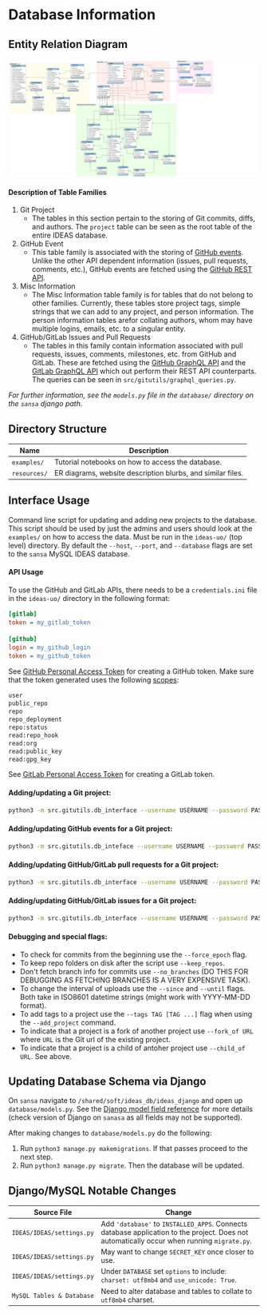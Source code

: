 # Database Information

## Entity Relation Diagram

![ERD](./resources/model.svg)

#### Description of Table Families
1) Git Project
    * The tables in this section pertain to the storing of Git commits, diffs, and authors. The `project` table can be seen as the root table of the entire IDEAS database. 
2) GitHub Event
    * This table family is associated with the storing of [GitHub events](https://docs.github.com/en/developers/webhooks-and-events/events/github-event-types). Unlike the other API dependent information (issues, pull requests, comments, etc.), GitHub events are fetched using the [GitHub REST API](https://docs.github.com/en/rest).
3) Misc Information
    * The Misc Information table family is for tables that do not belong to other families. Currently, these tables store project tags, simple strings that we can add to any project, and person information. The person information tables arefor collating authors, whom may have multiple logins, emails, etc. to a singular entity.
4) GitHub/GitLab Issues and Pull Requests
    * The tables in this family contain information associated with pull requests, issues, comments, milestones, etc. from GitHub and GitLab. These are fetched using the [GitHub GraphQL API](https://docs.github.com/en/graphql) and the [GitLab GraphQL API](https://docs.gitlab.com/ee/api/graphql/) which out perform their REST API counterparts. The queries can be seen in `src/gitutils/graphql_queries.py`.

*For further information, see the `models.py` file in the `database/` directory on the `sansa` django path.*

## Directory Structure                   

| Name          | Description                                                         |
| ------------  | ------------------------------------------------------------------- | 
| `examples/`   | Tutorial notebooks on how to access the database.                   |
| `resources/`  | ER diagrams, website description blurbs, and similar files.         |

## Interface Usage

Command line script for updating and adding new projects to the database. This script should be used by just the admins and users should look at the `examples/` on how to access the data. Must be run in the `ideas-uo/` (top level) directory. By default the `--host`, `--port`, and `--database` flags are set to the `sansa` MySQL IDEAS database.

#### API Usage
To use the GitHub and GitLab APIs, there needs to be a `credentials.ini` file in the `ideas-uo/` directory in the following format:

```ini
[gitlab]
token = my_gitlab_token

[github]
login = my_github_login
token = my_github_token
```
See [GitHub Personal Access Token](https://docs.github.com/en/github/authenticating-to-github/keeping-your-account-and-data-secure/creating-a-personal-access-token) for creating a GitHub token. Make sure that the token generated uses the following [scopes](https://docs.github.com/en/graphql/guides/forming-calls-with-graphql):

```
user
public_repo
repo
repo_deployment
repo:status
read:repo_hook
read:org
read:public_key
read:gpg_key
```
See [GitLab Personal Access Token](https://docs.gitlab.com/ee/user/profile/personal_access_tokens.html) for creating a GitLab token. 

#### Adding/updating a Git project:
```bash
python3 -m src.gitutils.db_interface --username USERNAME --password PASSWORD --add_project PROJECT_URL
```

#### Adding/updating GitHub events for a Git project:
```bash
python3 -m src.gitutils.db_inteface --username USERNAME --password PASSWORD --add_events PROJECT_URL
```

#### Adding/updating GitHub/GitLab pull requests for a Git project:
```bash
python3 -m src.gitutils.db_interface --username USERNAME --password PASSWORD --add_prs PROJECT_URL
```

#### Adding/updating GitHub/GitLab issues for a Git project:
```bash
python3 -m src.gitutils.db_interface --username USERNAME --password PASSWORD --add_issues PROJECT_URL
```

#### Debugging and special flags:

* To check for commits from the beginning use the `--force_epoch` flag.
* To keep repo folders on disk after the script use `--keep_repos`.
* Don't fetch branch info for commits use `--no_branches` (DO THIS FOR DEBUGGING AS FETCHING BRANCHES IS A VERY EXPENSIVE TASK).
* To change the interval of uploads use the `--since` and `--until` flags. Both take in ISO8601 datetime strings (might work with YYYY-MM-DD format).
* To add tags to a project use the `--tags TAG [TAG ...]` flag when using the `--add_project` command.
* To indicate that a project is a fork of another project use `--fork_of URL` where `URL` is the Git url of the existing project. 
* To indicate that a project is a child of antoher project use `--child_of URL`. See above.

## Updating Database Schema via Django

On `sansa` navigate to `/shared/soft/ideas_db/ideas_django` and open up `database/models.py`. See the [Django model field reference](https://docs.djangoproject.com/en/3.2/ref/models/fields/) for more details (check version of Django on `sanasa` as all fields may not be supported).

After making changes to `database/models.py` do the following:
1. Run `python3 manage.py makemigrations`. If that passes proceed to the next step.
2. Run `python3 manage.py migrate`. Then the database will be updated.

## Django/MySQL Notable Changes

| Source File               | Change                                                               |
| ------------------------- | ------------------------------------------------------------------------------------------------------------------------------------------- |
| `IDEAS/IDEAS/settings.py` | Add `'database'` to `INSTALLED_APPS`. Connects database application to the project. Does not automatically occur when running `migrate.py`. |
| `IDEAS/IDEAS/settings.py` | May want to change `SECRET_KEY` once closer to use.                                                                                         |
| `IDEAS/IDEAS/settings.py` | Under `DATABASE` set `options` to include: `charset: utf8mb4` and `use_unicode: True`.                                                      |
| `MySQL Tables & Database` | Need to alter database and tables to collate to `utf8mb4` charset.                                                                          |
